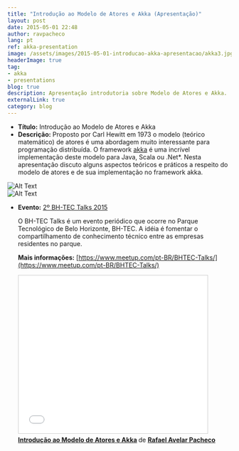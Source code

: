 ```yaml
---
title: "Introdução ao Modelo de Atores e Akka (Apresentação)"
layout: post
date: 2015-05-01 22:48
author: ravpacheco
lang: pt
ref: akka-presentation
image: /assets/images/2015-05-01-introducao-akka-apresentacao/akka3.jpg
headerImage: true
tag:
- akka
- presentations
blog: true
description: Apresentação introdutoria sobre Modelo de Atores e Akka.
externalLink: true
category: blog
---
```


* **Título:** <span class="evidence">Introdução ao Modelo de Atores e Akka</span>
* **Descrição:** Proposto por Carl Hewitt em 1973 o modelo (teórico matemático) de atores é uma abordagem muito interessante para programação distribuída. O framework [akka](http://akka.io/) é uma incrível implementação deste modelo para Java, Scala ou .Net*. Nesta apresentação discuto alguns aspectos teóricos e práticos a respeito do modelo de atores e de sua implementação no framework akka. 

<div class="side-by-side">
    <div class="toleft">
        <img class="image" src="../../assets/images/2015-05-01-introducao-akka-apresentacao/akka2.jpeg" alt="Alt Text">
        <figcaption class="caption"></figcaption>
    </div>
    <div class="toright">
        <img class="image" src="../../assets/images/2015-05-01-introducao-akka-apresentacao/akka1.jpg" alt="Alt Text">
        <figcaption class="caption"></figcaption>
    </div>
</div>

* **Evento:** [2º BH-TEC Talks 2015](https://www.meetup.com/pt-BR/BHTEC-Talks/events/222168031/)

    O BH-TEC Talks é um evento periódico que ocorre no Parque Tecnológico de Belo Horizonte, BH-TEC. 
    A idéia é fomentar o compartilhamento de conhecimento técnico entre as empresas residentes no parque.
    
    **Mais informações:** [https://www.meetup.com/pt-BR/BHTEC-Talks/](https://www.meetup.com/pt-BR/BHTEC-Talks/)
    
    
    <iframe src="//www.slideshare.net/slideshow/embed_code/key/4IqXThmwLQb1wg" width="425" height="355" frameborder="0" marginwidth="0" marginheight="0" scrolling="no" style="border:1px solid #CCC; border-width:1px; margin-bottom:5px; max-width: 100%; display: block;" allowfullscreen> </iframe> <div style="margin-bottom:5px"> <strong> <a href="//www.slideshare.net/RafaelAvelar1/introduo-ao-modelo-de-atores-e-akka" title="Introdução ao Modelo de Atores e Akka" target="_blank">Introdução ao Modelo de Atores e Akka</a> </strong> de <strong><a target="_blank" href="//www.slideshare.net/RafaelAvelar1">Rafael Avelar Pacheco</a></strong> </div>
